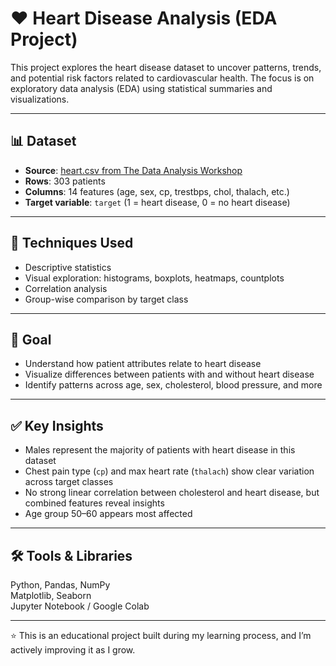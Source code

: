 # ❤️ Heart Disease Analysis (EDA Project)

This project explores the heart disease dataset to uncover patterns, trends, and potential risk factors related to cardiovascular health. The focus is on exploratory data analysis (EDA) using statistical summaries and visualizations.

---

## 📊 Dataset

- **Source**: [heart.csv from The Data Analysis Workshop](https://github.com/PacktWorkshops/The-Data-Analysis-Workshop/blob/master/Chapter07/Dataset/heart.csv)
- **Rows**: 303 patients  
- **Columns**: 14 features (age, sex, cp, trestbps, chol, thalach, etc.)  
- **Target variable**: `target` (1 = heart disease, 0 = no heart disease)

---

## 🧠 Techniques Used
- Descriptive statistics  
- Visual exploration: histograms, boxplots, heatmaps, countplots  
- Correlation analysis  
- Group-wise comparison by target class

---

## 🎯 Goal

- Understand how patient attributes relate to heart disease  
- Visualize differences between patients with and without heart disease  
- Identify patterns across age, sex, cholesterol, blood pressure, and more

---

## ✅ Key Insights

- Males represent the majority of patients with heart disease in this dataset  
- Chest pain type (`cp`) and max heart rate (`thalach`) show clear variation across target classes  
- No strong linear correlation between cholesterol and heart disease, but combined features reveal insights  
- Age group 50–60 appears most affected

---

## 🛠️ Tools & Libraries

Python, Pandas, NumPy  
Matplotlib, Seaborn  
Jupyter Notebook / Google Colab

---
⭐ This is an educational project built during my learning process, and I’m actively improving it as I grow.
